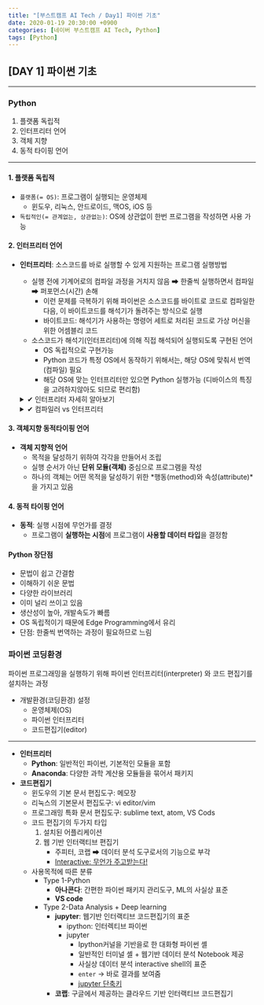 ```yaml
---
title: "[부스트캠프 AI Tech / Day1] 파이썬 기초"
date: 2020-01-19 20:30:00 +0900
categories: [네이버 부스트캠프 AI Tech, Python]
tags: [Python]
---
```



## **[DAY 1] 파이썬 기초**

---

### Python

1. 플랫폼 독립적
2. 인터프리터 언어
3. 객체 지향
4. 동적 타이핑 언어

---

#### 1. 플랫폼 독립적

- `플랫폼(= OS)`: 프로그램이 실행되는 운영체제
  - 윈도우, 리눅스, 안드로이드, 맥OS, iOS 등
- `독립적인(= 관계없는, 상관없는)`: OS에 상관없이 한번 프로그램을 작성하면 사용 가능

#### 2. 인터프리터 언어

- **인터프리터**: 소스코드를 바로 실행할 수 있게 지원하는 프로그램 실행방법
  - 실행 전에 기계어로의 컴파일 과정을 거치지 않음 ➡ 한줄씩 실행하면서 컴파일 ➡ 퍼포먼스(시간) 손해
    - 이런 문제를 극복하기 위해 파이썬은 소스코드를 바이트로 코드로 컴파일한다음, 이 바이트코드를 해석기가 돌려주는 방식으로 실행
    - 바이트코드: 해석기가 사용하는 명령어 세트로 처리된 코드로 가상 머신을 위한 어셈블리 코드
  - 소스코드가 해석기(인터프리터)에 의해 직접 해석되어 실행되도록 구현된 언어
    - OS 독립적으로 구현가능
    - Python 코드가 특정 OS에서 동작하기 위해서는, 해당 OS에 맞춰서 번역(컴파일) 필요
    - 해당 OS에 맞는 인터프리터만 있으면 Python 실행가능 (디바이스의 특징을 고려하지않아도 되므로 편리함)
  <details markdown="1"> <summary> ✔ 인터프리터 자세히 알아보기 </summary>

  - 고전적인 의미의 인터프리터는 한줄씩 명령어를 입력하여 **즉각적인 동시에 단계적으로 명령을 실행해 나가는 환경**으로 개발됨  
  - 흔히 `명령 프롬프트로 대표되는 cmd.exe나 bash 와 같은 쉘`이 인터프리터 언어의 대표적인 형태  
  - 파이썬은 인터랙티브 쉘의 형태로 실행되는(REPL) 모드에서 한 줄씩 코드를 입력해서 실행해볼 수 있기 때문에 흔히 인터프리터 언어로 분류되고 있음

  </details>

  <details markdown='1'> <summary> ✔ 컴파일러 vs 인터프리터 </summary>

  - **컴파일러**
    - 프로그램을 실행시키기 전에 번역
    - 운영체제에 맞춰 번역 같은 운영체제라면 어디서든 가능
    - 소스코드 ➡ 컴파일러 ➡ 어셈블러 ➡ CPU
    - 작동방식
      - 소스코드를 기계어로 먼저 번역. 해당 플랫폼에 최적화되어 프로그램을 실행
    - 장단점
      - 실행속도가 빠름
      - 한번의 많은 기억장소 필요
    - 주요언어
      - C, 자바, C++, C#

  - **인터프리터**
    - 실행되면서 인터프리터를 실행
    - 소스코드 ➡ 인터프리터 ➡ CPU
    - 작동방식
      - 별도의 번역과정 없이 소스코드를 실행시점에 해석하여 컴퓨터가 처리할 수 있도록 함
    - 장단점
      - 간단히 작성, 메모리가 적게 필요
      - 실행속도가 느림
    - 주요언어
      - 파이썬, 스칼라

  </details>

#### 3. 객체지향 동적타이핑 언어

- **객체 지향적 언어**
  - 목적을 달성하기 위하여 각각을 만들어서 조립
  - 실행 순서가 아닌 **단위 모듈(객체)** 중심으로 프로그램을 작성
  - 하나의 객체는 어떤 목적을 달성하기 위한 *행동(method)와 속성(attribute)*을 가지고 있음

#### 4. 동적 타이핑 언어

- **동적**: 실행 시점에 무언가를 결정
  - 프로그램이 **실행하는 시점**에 프로그램이 **사용할 데이터 타입**을 결정함

#### Python 장단점

- 문법이 쉽고 간결함
- 이해하기 쉬운 문법
- 다양한 라이브러리
- 이미 널리 쓰이고 있음
- 생산성이 높아, 개발속도가 빠름
- OS 독립적이기 때문에 Edge Programming에서 유리
- 단점: 한줄씩 번역하는 과정이 필요하므로 느림

### 파이썬 코딩환경

파이썬 프로그래밍을 실행하기 위해 파이썬 인터프리터(interpreter) 와 코드 편집기를 설치하는 과정

- 개발환경(코딩환경) 설정
  - 운영체제(OS)
  - 파이썬 인터프리터
  - 코드편집기(editor)

---

- **인터프리터**
  - **Python**: 일반적인 파이썬, 기본적인 모듈을 포함
  - **Anaconda**: 다양한 과학 계산용 모듈들을 묶어서 패키지
- **코드편집기**
  - 윈도우의 기본 문서 편집도구: 메모장
  - 리눅스의 기본문서 편집도구: vi editor/vim
  - 프로그래밍 특화 문서 편집도구: sublime text, atom, VS Cods
  - 코드 편집기의 두가지 타입
    1. 설치된 어플리케이션
    2. 웹 기반 인터랙티브 편집기
       - 주피터, 코랩 ➡ 데이터 분석 도구로서의 기능으로 부각
       - <u>Interactive: 무언가 주고받는다!</u>
  - 사용목적에 따른 분류
    - Type 1-Python
      - **아나콘다**: 간편한 파이썬 패키지 관리도구, ML의 사실상 표준
      - **VS code**
    - Type 2-Data Analysis + Deep learning
      - **jupyter**: 웹기반 인터랙티브 코드편집기의 표준
        - ipython: 인터렉티브 파이썬
        - jupyter
          - Ipython커널을 기반을로 한 대화형 파이썬 셸
          - 일반적인 터미널 셸 + 웹기반 데이터 분석 Notebook 제공
          - 사실상 데이터 분석 interactive shell의 표준
          - `enter` -> 바로 결과를 보여줌
          - [jupyter 단축키](https://www.youtube.com/watch?v=Q7XMSDpBb7g)
      - **코랩**: 구글에서 제공하는 클라우드 기반 인터랙티브 코드편집기